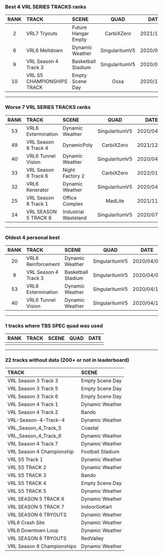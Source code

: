 ### Best 4 VRL SERIES TRACKS ranks
|RANK|TRACK|SCENE|QUAD|DATE|
|:---:|:---|:---|:---:|:---:|
|2|VRL7 Tryouts|Future Hangar Empty|CarbiXZero|2021/11/19|
|6|VRL6 Meltdown|Dynamic Weather|SingularitumV5|2020/07/29|
|9|VRL Season 4 Track 3|Basketball Stadium|SingularitumV5|2020/04/07|
|10|VRL S5 CHAMPIONSHIPS TRACK|Empty Scene Day|Ossa|2020/10/17|
---
### Worse 7 VRL SERIES TRACKS ranks
|RANK|TRACK|SCENE|QUAD|DATE|
|:---:|:---|:---|:---:|:---:|
|53|VRL6 Extermination|Dynamic Weather|SingularitumV5|2020/04/11|
|49|VRL Season 8 Track 4|DynamicPoly|CarbiXZero|2021/12/08|
|40|VRL6 Tunnel Vision|Dynamic Weather|SingularitumV5|2020/04/14|
|33|VRL Season 8 Track 6|Night Factory 2|CarbiXZero|2022/01/03|
|32|VRL6 Kenerator|Dynamic Weather|SingularitumV5|2020/04/24|
|25|VRL Season 8 Track 1|Office Complex|MadLite|2021/11/12|
|24|VRL SEASON 5 TRACK 8|Industrial Wasteland|SingularitumV5|2020/07/24|
---
### Oldest 4 personal best
|RANK|TRACK|SCENE|QUAD|DATE|
|:---:|:---|:---|:---:|:---:|
|20|VRL6 Reinforcement|Dynamic Weather|SingularitumV5|2020/04/05|
|9|VRL Season 4 Track 3|Basketball Stadium|SingularitumV5|2020/04/07|
|53|VRL6 Extermination|Dynamic Weather|SingularitumV5|2020/04/11|
|40|VRL6 Tunnel Vision|Dynamic Weather|SingularitumV5|2020/04/14|
---
### 1 tracks where TBS SPEC quad was used
|RANK|TRACK|SCENE|QUAD|DATE|
|:---:|:---|:---|:---:|:---:|
||||||
---
### 22 tracks without data (200+ or not in leaderboard)
|TRACK|SCENE|
|:---|:---|
|VRL Season 3 Track 3|Empty Scene Day|
|VRL Season 3 Track 5|Empty Scene Day|
|VRL Season 3 Track 6|Empty Scene Day|
|VRL Season 4 Track 1|Dynamic Weather|
|VRL Season 4 Track 2|Bando|
|VRL-Season-4-Track-4|Dynamic Weather|
|VRL_Season_4_Track_5|Coastal|
|VRL_Season_4_Track_6|Dynamic Weather|
|VRL Season 4 Track 7|Dynamic Weather|
|VRL Season 4 Championship|Football Stadium|
|VRL S5 Track 1|Dynamic Weather|
|VRL S5 TRACK 2|Dynamic Weather|
|VRL S5 TRACK 3|Bando|
|VRL S5 TRACK 4|Empty Scene Day|
|VRL S5 TRACK 5|Dynamic Weather|
|VRL SEASON 5 TRACK 6|Dynamic Weather|
|VRL SEASON 5 TRACK 7|IndoorGoKart|
|VRL SEASON 6 TRYOUTS|Dynamic Weather|
|VRL6 Crash Site|Dynamic Weather|
|VRL6 Downtown Loop|Dynamic Weather|
|VRL SEASON 8 TRYOUTS|RedValley|
|VRL Season 8 Championships|Dynamic Weather|
